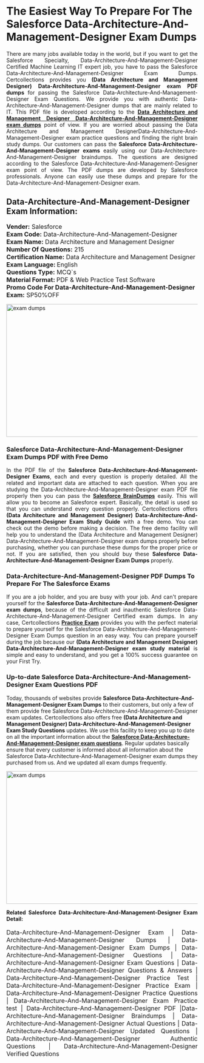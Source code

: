 <h1>The Easiest Way To Prepare For The Salesforce Data-Architecture-And-Management-Designer Exam Dumps</h1> <p style="text-align:justify">There are many jobs available today in the world, but if you want to get the Salesforce Specialty, Data-Architecture-And-Management-Designer Certified Machine Learning IT expert job, you have to pass the Salesforce Data-Architecture-And-Management-Designer Exam Dumps. Certcollections provides you <strong>(Data Architecture and Management Designer) Data-Architecture-And-Management-Designer exam PDF dumps</strong> for passing the Salesforce Data-Architecture-And-Management-Designer Exam Questions. We provide you with authentic Data-Architecture-And-Management-Designer dumps that are mainly related to IT. This PDF file is developed according to the <a href="https://www.certsofficial.com/salesforce/data-architecture-and-management-designer-questions"><strong>Data Architecture and Management Designer Data-Architecture-And-Management-Designer exam dumps</strong></a> point of view. If you are worried about passing the Data Architecture and Management DesignerData-Architecture-And-Management-Designer exam practice questions and finding the right brain study dumps. Our customers can pass the <strong>Salesforce Data-Architecture-And-Management-Designer exams </strong>easily using our Data-Architecture-And-Management-Designer braindumps. The questions are designed according to the Salesforce Data-Architecture-And-Management-Designer exam point of view. The PDF dumps are developed by Salesforce professionals. Anyone can easily use these dumps and prepare for the Data-Architecture-And-Management-Designer exam.</p> <h2><strong>Data-Architecture-And-Management-Designer Exam Information:</strong></h2> <p><span style="font-size:16px"><strong>Vender:</strong> Salesforce<br /> <strong>Exam Code:</strong> Data-Architecture-And-Management-Designer<br /> <strong>Exam Name:</strong> Data Architecture and Management Designer<br /> <strong>Number Of Questions:</strong> 215<br /> <strong>Certification Name:</strong> Data Architecture and Management Designer<br /> <strong>Exam Language: </strong>English<br /> <strong>Questions Type:</strong> MCQ`s<br /> <strong>Material Format: </strong>PDF & Web Practice Test Software<br /> <strong>Promo Code For Data-Architecture-And-Management-Designer Exam:</strong> SP50%OFF</span></p> <p><a href="https://www.certsofficial.com/salesforce/data-architecture-and-management-designer-questions" rel="no-follow"><img alt="exam dumps" src="https://www.certcollections.com/uploads/content/certsofficial.jpg" style="height:350px; width:750px" /></a></p> <h3><strong>Salesforce Data-Architecture-And-Management-Designer Exam Dumps PDF with Free Demo</strong></h3> <p style="text-align:justify">In the PDF file of the <strong>Salesforce Data-Architecture-And-Management-Designer Exams</strong>, each and every question is properly detailed. All the related and important data are attached to each question. When you are studying the Data-Architecture-And-Management-Designer exam PDF file properly then you can pass the <a href="https://www.certsofficial.com/salesforce-dumps"><strong>Salesforce BrainDumps</strong></a> easily. This will allow you to become an Salesforce expert. Basically, the detail is used so that you can understand every question properly. Certcollections offers <strong>(Data Architecture and Management Designer) Data-Architecture-And-Management-Designer Exam Study Guide</strong> with a free demo. You can check out the demo before making a decision. The free demo facility will help you to understand the (Data Architecture and Management Designer) Data-Architecture-And-Management-Designer exam dumps properly before purchasing, whether you can purchase these dumps for the proper price or not. If you are satisfied, then you should buy these <strong>Salesforce Data-Architecture-And-Management-Designer Exam Dumps</strong> properly.</p> <h3><strong>Data-Architecture-And-Management-Designer PDF Dumps To Prepare For The Salesforce Exams</strong></h3> <p style="text-align:justify">If you are a job holder, and you are busy with your job. And can't prepare yourself for the <strong>Salesforce Data-Architecture-And-Management-Designer exam dumps</strong>, because of the difficult and inauthentic Salesforce Data-Architecture-And-Management-Designer Certified exam dumps. In any case, Certcollections <strong><a href="https://www.certsofficial.com/">Practice Exam</a></strong> provides you with the perfect material to prepare yourself for the Salesforce Data-Architecture-And-Management-Designer Exam Dumps question in an easy way. You can prepare yourself during the job because our <strong>(Data Architecture and Management Designer) Data-Architecture-And-Management-Designer exam study material</strong> is simple and easy to understand, and you get a 100% success guarantee on your First Try.</p> <h3><strong>Up-to-date Salesforce Data-Architecture-And-Management-Designer Exam Questions PDF</strong></h3> <p>Today, thousands of websites provide <strong>Salesforce Data-Architecture-And-Management-Designer Exam Dumps</strong> to their customers, but only a few of them provide free Salesforce Data-Architecture-And-Management-Designer exam updates. Certcollections also offers free <strong>(Data Architecture and Management Designer) Data-Architecture-And-Management-Designer Exam Study Questions</strong> updates. We use this facility to keep you up to date on all the important information about the <a href="https://www.certsofficial.com/salesforce/data-architecture-and-management-designer-questions"><strong>Salesforce Data-Architecture-And-Management-Designer exam questions</strong></a>. Regular updates basically ensure that every customer is informed about all information about the Salesforce Data-Architecture-And-Management-Designer exam dumps they purchased from us. And we updated all exam dumps frequently.</p> <p><a href="https://www.certsofficial.com/salesforce/data-architecture-and-management-designer-questions"><img alt="exam dumps " src="https://www.certcollections.com/uploads/content/certsofficial2.jpg" style="height:350px; width:750px" /></a></p> <p style="text-align:justify"><span style="font-size:14px"><strong>Related Salesforce Data-Architecture-And-Management-Designer Exam Detail:</strong></span><br /> <br /> <span style="font-size:16px">Data-Architecture-And-Management-Designer Exam | Data-Architecture-And-Management-Designer Dumps | Data-Architecture-And-Management-Designer Exam Dumps | Data-Architecture-And-Management-Designer Questions | Data-Architecture-And-Management-Designer Exam Questions | Data-Architecture-And-Management-Designer Questions & Answers | Data-Architecture-And-Management-Designer Practice Test | Data-Architecture-And-Management-Designer Practice Exam | Data-Architecture-And-Management-Designer Practice Questions | Data-Architecture-And-Management-Designer Exam Practice test | Data-Architecture-And-Management-Designer PDF |Data-Architecture-And-Management-Designer Braindumps | Data-Architecture-And-Management-Designer Actual Questions | Data-Architecture-And-Management-Designer Updated Questions | Data-Architecture-And-Management-Designer Authentic Questions | Data-Architecture-And-Management-Designer Verified Questions</span></p>
